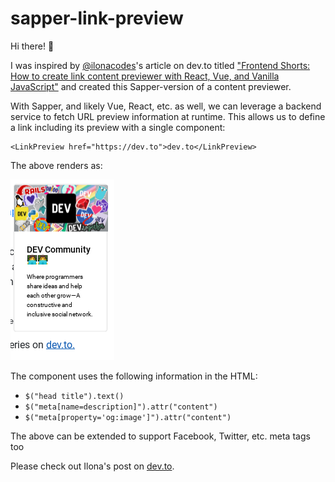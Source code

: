 # sapper-link-preview

Hi there! 👋

I was inspired by [@ilonacodes](https://twitter.com/ilonacodes)'s article on dev.to titled
["Frontend Shorts: How to create link content previewer with React, Vue, and Vanilla JavaScript"](https://dev.to/ilonacodes/frontend-shorts-how-to-create-link-content-previewer-with-react-vue-and-vanilla-javascript-1pm1)
and created this Sapper-version of a content previewer.

With Sapper, and likely Vue, React, etc. as well, we can leverage a backend service to fetch
URL preview information at runtime. This allows us to define a link including its preview
with a single component:

```
<LinkPreview href="https://dev.to">dev.to</LinkPreview>
```

The above renders as:

![Link Preview Example](./docs/sapper-link-preview-example.png "Logo Title Text 1")


The component uses the following information in the HTML:
* `$("head title").text()`
* `$("meta[name=description]").attr("content")`
* `$("meta[property='og:image']").attr("content")`

The above can be extended to support Facebook, Twitter, etc. meta tags too


Please check out Ilona's post on [dev.to](https://dev.to/ilonacodes/frontend-shorts-how-to-create-link-content-previewer-with-react-vue-and-vanilla-javascript-1pm1).